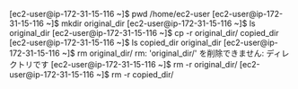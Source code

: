 [ec2-user@ip-172-31-15-116 ~]$ pwd
/home/ec2-user
[ec2-user@ip-172-31-15-116 ~]$ mkdir original_dir
[ec2-user@ip-172-31-15-116 ~]$ ls
original_dir
[ec2-user@ip-172-31-15-116 ~]$ cp -r original_dir/ copied_dir
[ec2-user@ip-172-31-15-116 ~]$ ls
copied_dir  original_dir
[ec2-user@ip-172-31-15-116 ~]$ rm original_dir/
rm: 'original_dir/' を削除できません: ディレクトリです
[ec2-user@ip-172-31-15-116 ~]$ rm -r original_dir/
[ec2-user@ip-172-31-15-116 ~]$ rm -r copied_dir/
